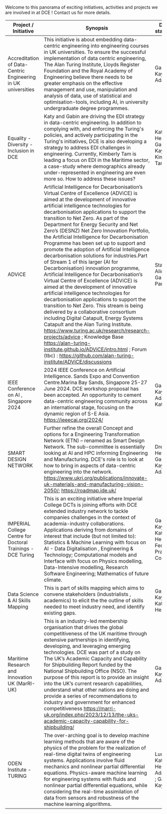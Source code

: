 Welcome to this panorama of exciting initiatives, activities and projects we are involved in at DCE ! Contact us for more details. 

| Project / Initiative | Synopsis | DCE main stakeholders | Priority | Status | 
| -------- | -------- | -------- | -------- |-------- |
| Accreditation of Data-Centric Engineering in UK universities| This initiative is about embedding data-centric engineering into engineering courses in UK universities. To ensure the successful implementation of data centric engineering, The Alan Turing Institute, Lloyds Register Foundation and the Royal Academy of Engineering believe there needs to be greater emphasis on the effective management and use, manipulation and analysis of data, use of statistical and optimisation-tools, including AI, in university undergraduate degree programmes.| Gabin Kayumbi, Adam Sobey | High | In Progress |
| Equality - Diversity - Inclusion in DCE | Katy and Gabin are driving the EDI strategy in data-centric engineering. In addition to complying with, and enforcing the Turing's policies, and actively participating in the Turing's initiatives, DCE is also developing a strategy to address EDI challenges in engineering. Currently, Kimberly Tam is leading a focus on EDI in the Maritime sector, a case-study where demographics already under-represented in engineering are even more so. How to address these issues? | Katy Henderson ; Gabin Kayumbi ; Kimberly Tam | High | In progress | 
| ADViCE | Artificial Intelligence for Decarbonisation’s Virtual Centre of Excellence (ADViCE) is aimed at the development of innovative artificial intelligence technologies for decarbonisation applications to support the transition to Net Zero. As part of the Department for Energy Security and Net Zero’s (DESNZ) Net Zero Innovation Portfolio, the Artificial Intelligence for Decarbonisation Programme has been set up to support and promote the adoption of Artificial Intelligence decarbonisation solutions for industries.Part of Stream 1 of this larger (AI for Decarbonisation) innovation programme, Artificial Intelligence for Decarbonisation’s Virtual Centre of Excellence (ADViCE) is aimed at the development of innovative artificial intelligence technologies for decarbonisation applications to support the transition to Net Zero. This stream is being delivered by a collaborative consortium including Digital Catapult, Energy Systems Catapult and the Alan Turing Institute. https://www.turing.ac.uk/research/research-projects/advice ; Knowledge Base  https://alan-turing-institute.github.io/ADViCE/intro.html ; Forum (tbc) : https://github.com/alan-turing-institute/ADViCE/discussions | Stakeholders: Alice, Fran, Gabin, Adam; Panos; Ruchi. | | In Progress|
| IEEE Conference on AI , Singapore 2024 | 2024 IEEE Conference on Artificial Intelligence. Sands Expo and Convention Centre.Marina Bay Sands, Singapore 25-27 June 2024. DCE workshop proposal has been accepted. An opportunity to cement data-centric engineering community across an international stage, focusing on the dynamic region of S-E Asia. https://ieeecai.org/2024/ | Gabin Kayumbi; Adam Sobey; Katy | | In progress |
| SMART DESIGN NETWORK | Further refine the overall Concept and options for a Engineering Transformation Network (ETN) – renamed as Smart Design Network. The sub-committee is essentially looking at AI and HPC informing Engineering and Manufacturing. DCE's role is to look at how to bring in aspects of data-centric engineering into the network. https://www.ukri.org/publications/innovate-uk-materials-and-manufacturing-vision-2050/; https://roadmap.ide.uk/ | Drew Hemment; Gabin Kayumbi; Adam Sobey || In Progress |
|IMPERIAL College Centre for Doctoral Trainings - DCE Turing | This is an exciting initiative where Imperial College DCTs is joining efforts with DCE extended industry network to tackle companies challenges in the context of academia-industry collaborations. Applications deriving from domains of interest that include (but not limited to): Statistics & Machine Learning with focus on AI - Data Digitalisation , Engineering & Technology; Computational models and Interface with focus on Physics modelling, Data-Intensive modelling, Research Software Engineering; Mathematics of future climate.| Gabin Kayumbi , Katy Henderson, Federica Pratola (Imp. Coll.) | | In progress |   
| Data Science & AI Skills Mapping | This is part of skills mapping which aims to convene stakeholders (industrialists , academics) to elicit the the outline of skills needed to meet industry need, and identify existing gaps.| Gabin Kayumbi , Katy Henderson | | |
| Maritime Research and Innovation UK (MarRI-UK) | This is an industry-led membership organisation that drives the global competitiveness of the UK maritime through extensive partnerships in identifying, developing, and leveraging emerging technologies. DCE was part of a study on The UK’s Academic Capacity and Capability for Shipbuilding Report funded by the National Shipbuilding Office (NSO). The purpose of this report is to provide an insight into the UK’s current research capabilities, understand what other nations are doing and provide a series of recommendations to industry and government for enhanced competitiveness https://marri-uk.org/index.php/2023/12/13/the-uks-academic-capacity-capability-for-shipbuilding/ | Gabin Kayumbi; Adam Sobey || Completed |
| ODEN Institute - TURING | The over-arching goal is to develop machine learning methods that are aware of the physics of the problem for the realization of real-time digital twins of engineering systems. Applications involve fluid mechanics and nonlinear partial differential equations. Physics-aware machine learning for engineering systems with fluids and nonlinear partial differential equations, while considering the real-time assimilation of data from sensors and robustness of the machine learning algorithms.|Luca Magri; Katy Henderson ; Adam Sobey ; Gabin Kayumbi | | In Progress |
